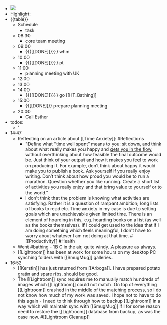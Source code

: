 - ![](https://firebasestorage.googleapis.com/v0/b/firescript-577a2.appspot.com/o/imgs%2Fapp%2FDavidsroam%2Ffy223Gno_q.png?alt=media&token=6fda972c-aafc-46e3-b6aa-337254b492bf)
- Highlight:
- {{table}}
    - Schedule
        - task
    - 08:30
        - core team meeting
    - 09:00
        - {{{[[DONE]]}}}} whm
    - 10:00
        - {{{[[DONE]]}}}} pt
    - 11:00
        - planning meeting with UK
    - 12:00
    - 13:00
    - 14:00
        - {{{[[DONE]]}}}} go [[HT_Bathing]]
    - 15:00
        - {{[[DONE]]}} prepare planning meeting
    - 20:00
        - Call Esther
- todos:
    - ’
- 14:47
    - Reflecting on an article about [[Time Anxiety]]:  #Reflections
        - "Define what “time well spent” means to you: sit down, and think about what really makes you happy and [gets you in the flow](https://nesslabs.com/flow), without overthinking about how feasible the final outcome would be. Just think of your output and how it makes you feel to work on producing it. For example, don’t think about happy it would make you to publish a book. Ask yourself if you really enjoy writing. Don’t think about how proud you would be to run a marathon. Question whether you like running. Create a short list of activities you really enjoy and that bring value to yourself or to the world."
        - I don't think that the problem is knowing what activities are satisfying. Rather it is a question of rampant ambition; long lists of books to read etc. Time anxiety in my case is due to setting goals which are unachievable given limited time. There is an element of hoarding in this, e.g. hoarding books on a list (as well as the books themselves). If I could get used to the idea that if I am doing something which feels meaningful, I don't have to worry about whatever I am not doing at that time. #[[Productivity]] #Health
    - Went #bathing - 18 C in the air, quite windy. A pleasure as always.
    - [[Lightroom]] has been at work for some hours on my desktop PC synching folders with [[SmugMug]] galleries.
- 16:52
    - [[Kerstin]] has just returned from [[Arboga]]. I have prepared potato gratin and spare ribs, should be good. 
    - The [[Lightroom]] sync requires me to manually match hundreds of images which [[Lightroom]] could not match. On top of everything [[Lightroom]] crashed in the middle of the matching process, so I do not know how much of my work was saved. I hope not to have to do this again - I need to think through how to backup [[Lightroom]] in a way which will maintain sync with [[SmugMug]] if I for some reason need to restore the [[Lightroom]] database from backup, as was the case now. #[[Lightroom Cleanup]]
